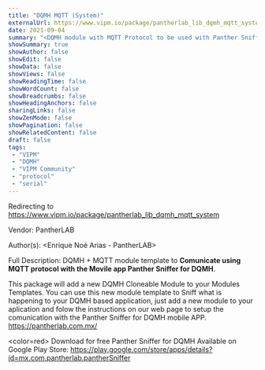 ```yaml
---
title: "DQMH MQTT (System)"
externalUrl: https://www.vipm.io/package/pantherlab_lib_dqmh_mqtt_system
date: 2021-09-04
summary: "<DQMH module with MQTT Protocol to be used with Panther Sniffer for DQMH App>"
showSummary: true
showAuthor: false
showEdit: false
showData: false
showViews: false
showReadingTime: false
showWordCount: false
showBreadcrumbs: false
showHeadingAnchors: false
sharingLinks: false
showZenMode: false
showPagination: false
showRelatedContent: false
draft: false
tags:
 - "VIPM"
 - "DQMH"
 - "VIPM Community"
 - "protocol"
 - "serial"
---
```


Redirecting to https://www.vipm.io/package/pantherlab_lib_dqmh_mqtt_system

Vendor: PantherLAB

Author(s): <Enrique Noé Arias - PantherLAB>
 
Full Description:
DQMH + MQTT module template to **Comunicate using MQTT protocol with the Movile app Panther Sniffer for DQMH**. 

This package will add a new DQMH Cloneable Module to your Modules Templates.
You can use this new module template to Sniff what is happening to your DQMH based application, just add a new module to your aplication and folow the instructions on our web page to setup the comunication with the Panther Sniffer for DQMH mobile APP.
https://pantherlab.com.mx/


<color=red> Download for free Panther Sniffer for DQMH </color>
Available on Google Play Store:
https://play.google.com/store/apps/details?id=mx.com.pantherlab.pantherSniffer